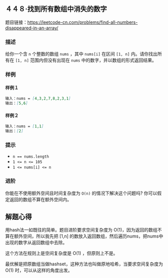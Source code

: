 ## ４４８·找到所有数组中消失的数字

题目链接：https://leetcode-cn.com/problems/find-all-numbers-disappeared-in-an-array/

### 描述

给你一个含 `n` 个整数的数组 `nums` ，其中 `nums[i]` 在区间 `[1, n]` 内。请你找出所有在 `[1, n]` 范围内但没有出现在 `nums` 中的数字，并以数组的形式返回结果。

### 样例

#### 样例１

```markdown
输入：nums = [4,3,2,7,8,2,3,1]
输出：[5,6]
```

#### 样例２

```markdown
输入：nums = [1,1]
输出：[2]
```

### 提示

- `n == nums.length`
- `1 <= n <= 105`
- `1 <= nums[i] <= n`

### 进阶

你能在不使用额外空间且时间复杂度为 `O(n)` 的情况下解决这个问题吗? 你可以假定返回的数组不算在额外空间内。

## 解题心得

用hash法一如既往的简单。题目进阶要求空间复杂度为 O(1)，因为返回的数组不算在额外空间，所以我先把 [1,n] 的数放入返回数组，然后遍历nums，把nums中出现的数字从返回数组中去除。

这个方法在规则上是空间复杂度是 O(1) ，但原则上不是。

最优解是把原数组当做hashset，这种方法也叫做原地哈希，当要求空间复杂度为 O(1) 时，可以从这样的角度出发。
